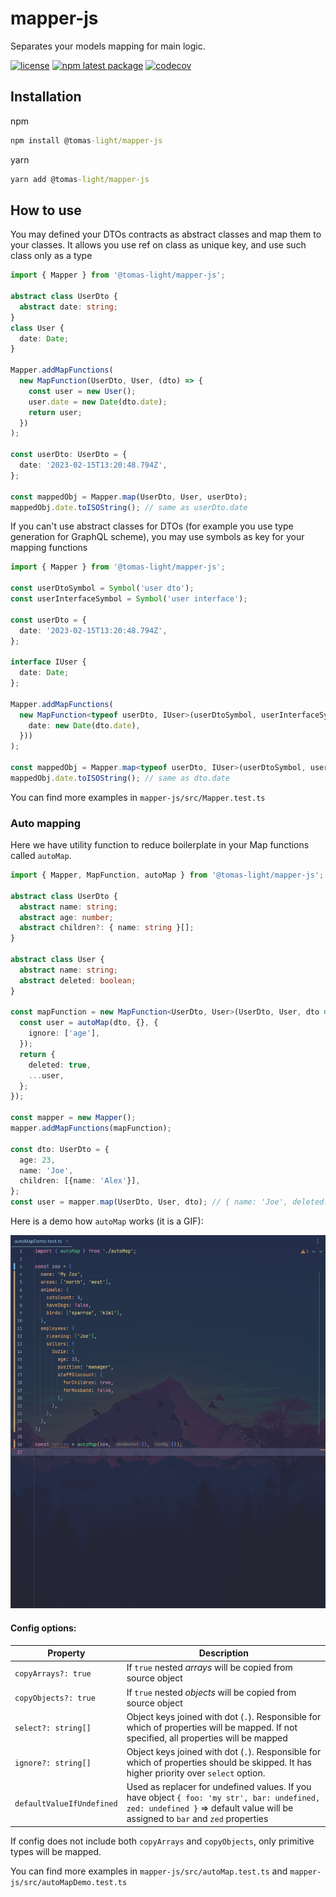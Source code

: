 # mapper-js

Separates your models mapping for main logic.

[![license](https://img.shields.io/badge/license-MIT-blue.svg)](https://github.com/mui/material-ui/blob/HEAD/LICENSE)
[![npm latest package](https://img.shields.io/npm/v/@tomas-light/mapper-js/latest.svg)](https://img.shields.io/npm/v/@tomas-light/mapper-js/latest.svg)
[![codecov](https://codecov.io/github/tomas-light/mapper-js/branch/main/graph/badge.svg?token=NuAoioGPVD)](https://codecov.io/github/tomas-light/mapper-js)

## Installation
npm
```cmd
npm install @tomas-light/mapper-js
```
yarn
```cmd
yarn add @tomas-light/mapper-js
```

## How to use

You may defined your DTOs contracts as abstract classes and map them to your classes. It allows you use ref on class as unique key, and use such class only as a type
```ts
import { Mapper } from '@tomas-light/mapper-js';

abstract class UserDto {
  abstract date: string;
}
class User {
  date: Date;
}

Mapper.addMapFunctions(
  new MapFunction(UserDto, User, (dto) => {
    const user = new User();
    user.date = new Date(dto.date);
    return user;
  })
);

const userDto: UserDto = {
  date: '2023-02-15T13:20:48.794Z',
};

const mappedObj = Mapper.map(UserDto, User, userDto);
mappedObj.date.toISOString(); // same as userDto.date
```

If you can't use abstract classes for DTOs (for example you use type generation for GraphQL scheme), you may use symbols as key for your mapping functions

```ts
import { Mapper } from '@tomas-light/mapper-js';

const userDtoSymbol = Symbol('user dto');
const userInterfaceSymbol = Symbol('user interface');

const userDto = {
  date: '2023-02-15T13:20:48.794Z',
};

interface IUser {
  date: Date;
};

Mapper.addMapFunctions(
  new MapFunction<typeof userDto, IUser>(userDtoSymbol, userInterfaceSymbol, (dto) => ({
    date: new Date(dto.date),
  }))
);

const mappedObj = Mapper.map<typeof userDto, IUser>(userDtoSymbol, userInterfaceSymbol, dto);
mappedObj.date.toISOString(); // same as dto.date
```

You can find more examples in `mapper-js/src/Mapper.test.ts`

### Auto mapping

Here we have utility function to reduce boilerplate in your Map functions called `autoMap`.

```ts
import { Mapper, MapFunction, autoMap } from '@tomas-light/mapper-js';

abstract class UserDto {
  abstract name: string;
  abstract age: number;
  abstract children?: { name: string }[];
}

abstract class User {
  abstract name: string;
  abstract deleted: boolean;
}

const mapFunction = new MapFunction<UserDto, User>(UserDto, User, dto => {
  const user = autoMap(dto, {}, {
    ignore: ['age'],
  });
  return {
    deleted: true,
    ...user,
  };
});

const mapper = new Mapper();
mapper.addMapFunctions(mapFunction);

const dto: UserDto = {
  age: 23,
  name: 'Joe',
  children: [{name: 'Alex'}],
};
const user = mapper.map(UserDto, User, dto); // { name: 'Joe', deleted: true, }
```

Here is a demo how `autoMap` works (it is a GIF):

![mapper-js demo](readme-images/mapper-js%20autoMap%20demo.gif)

#### Config options:

| Property              | Description                                                                                                                                                             |
|-----------------------|-------------------------------------------------------------------------------------------------------------------------------------------------------------------------|
| `copyArrays?: true`  | If `true` nested *arrays* will be copied from source object                                                                                                             |
| `copyObjects?: true` | If `true` nested *objects* will be copied from source object                                                                                                            |
| `select?: string[]`  | Object keys joined with dot (`.`). Responsible for which of properties will be mapped. If not specified, all properties will be mapped                                  |
| `ignore?: string[]`  | Object keys joined with dot (`.`). Responsible for which of properties should be skipped. It has higher priority over `select` option.                                  |
| `defaultValueIfUndefined`  | Used as replacer for undefined values. If you have object `{ foo: 'my str', bar: undefined, zed: undefined }` => default value will be assigned to `bar` and `zed` properties |

If config does not include both `copyArrays` and `copyObjects`, only primitive types will be mapped.

You can find more examples in `mapper-js/src/autoMap.test.ts` and `mapper-js/src/autoMapDemo.test.ts`
